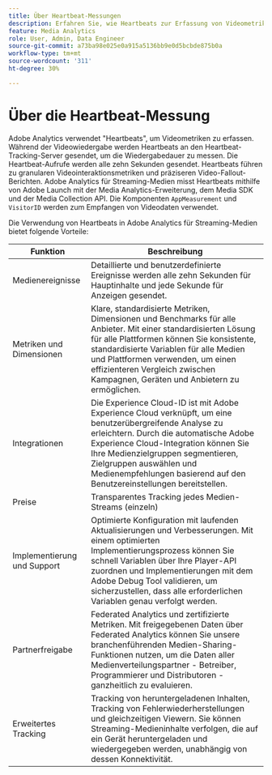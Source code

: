 ```yaml
---
title: Über Heartbeat-Messungen
description: Erfahren Sie, wie Heartbeats zur Erfassung von Videometriken verwendet werden.
feature: Media Analytics
role: User, Admin, Data Engineer
source-git-commit: a73ba98e025e0a915a5136bb9e0d5bcbde875b0a
workflow-type: tm+mt
source-wordcount: '311'
ht-degree: 30%

---
```


# Über die Heartbeat-Messung

Adobe Analytics verwendet &quot;Heartbeats&quot;, um Videometriken zu erfassen. Während der Videowiedergabe werden Heartbeats an den Heartbeat-Tracking-Server gesendet, um die Wiedergabedauer zu messen. Die Heartbeat-Aufrufe werden alle zehn Sekunden gesendet. Heartbeats führen zu granularen Videointeraktionsmetriken und präziseren Video-Fallout-Berichten. Adobe Analytics für Streaming-Medien misst Heartbeats mithilfe von Adobe Launch mit der Media Analytics-Erweiterung, dem Media SDK und der Media Collection API. Die Komponenten `AppMeasurement` und `VisitorID` werden zum Empfangen von Videodaten verwendet.

Die Verwendung von Heartbeats in Adobe Analytics für Streaming-Medien bietet folgende Vorteile:

| Funktion | Beschreibung |
|---|---|
| Medienereignisse | Detaillierte und benutzerdefinierte Ereignisse werden alle zehn Sekunden für Hauptinhalte und jede Sekunde für Anzeigen gesendet. |
| Metriken und Dimensionen | Klare, standardisierte Metriken, Dimensionen und Benchmarks für alle Anbieter. Mit einer standardisierten Lösung für alle Plattformen können Sie konsistente, standardisierte Variablen für alle Medien und Plattformen verwenden, um einen effizienteren Vergleich zwischen Kampagnen, Geräten und Anbietern zu ermöglichen. |
| Integrationen | Die Experience Cloud-ID ist mit Adobe Experience Cloud verknüpft, um eine benutzerübergreifende Analyse zu erleichtern. Durch die automatische Adobe Experience Cloud-Integration können Sie Ihre Medienzielgruppen segmentieren, Zielgruppen auswählen und Medienempfehlungen basierend auf den Benutzereinstellungen bereitstellen. |
| Preise | Transparentes Tracking jedes Medien-Streams (einzeln) |
| Implementierung und Support | Optimierte Konfiguration mit laufenden Aktualisierungen und Verbesserungen. Mit einem optimierten Implementierungsprozess können Sie schnell Variablen über Ihre Player-API zuordnen und Implementierungen mit dem Adobe Debug Tool validieren, um sicherzustellen, dass alle erforderlichen Variablen genau verfolgt werden. |
| Partnerfreigabe | Federated Analytics und zertifizierte Metriken. Mit freigegebenen Daten über Federated Analytics können Sie unsere branchenführenden Medien-Sharing-Funktionen nutzen, um die Daten aller Medienverteilungspartner - Betreiber, Programmierer und Distributoren - ganzheitlich zu evaluieren. |
| Erweitertes Tracking | Tracking von heruntergeladenen Inhalten, Tracking von Fehlerwiederherstellungen und gleichzeitigen Viewern. Sie können Streaming-Medieninhalte verfolgen, die auf ein Gerät heruntergeladen und wiedergegeben werden, unabhängig von dessen Konnektivität. |
